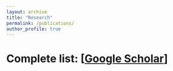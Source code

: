 ```yaml
---
layout: archive
title: "Research"
permalink: /publications/
author_profile: true
---
```


# Complete list: \[[Google Scholar](https://scholar.google.com.hk/citations?user=vg0moI0AAAAJ&hl=en)\]

